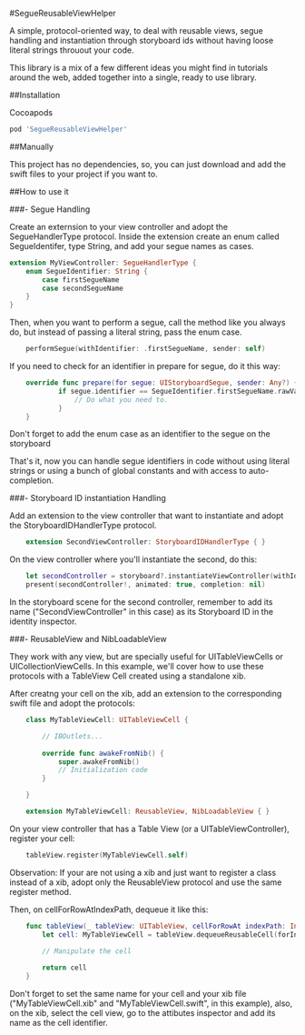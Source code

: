 #SegueReusableViewHelper

A simple, protocol-oriented way, to deal with reusable views, segue handling and instantiation through storyboard ids without having loose literal strings throuout your code. 

This library is a mix of a few different ideas you might find in tutorials around the web, added together into a single, ready to use library.

##Installation

Cocoapods

```ruby
pod 'SegueReusableViewHelper'
```

##Manually

This project has no dependencies, so, you can just download and add the swift files to your project if you want to.

##How to use it 

###- Segue Handling

Create an externsion to your view controller and adopt the SegueHandlerType protocol. Inside the extension create an enum called SegueIdentifer, type String, and add your segue names as cases.

```swift
extension MyViewController: SegueHandlerType {
    enum SegueIdentifier: String {
        case firstSegueName
        case secondSegueName
    }
}
```

Then, when you want to perform a segue, call the method like you always do, but instead of passing a literal string, pass the enum case.

```swift
    performSegue(withIdentifier: .firstSegueName, sender: self)
```

If you need to check for an identifier in prepare for segue, do it this way: 

```swift
    override func prepare(for segue: UIStoryboardSegue, sender: Any?) {
            if segue.identifier == SegueIdentifier.firstSegueName.rawValue {
                // Do what you need to.
            }
    }
```

Don't forget to add the enum case as an identifier to the segue on the storyboard

That's it, now you can handle segue identifiers in code without using literal strings or using a bunch of global constants and with access to auto-completion.

###- Storyboard ID instantiation Handling

Add an extension to the view controller that want to instantiate and adopt the StoryboardIDHandlerType protocol.

```swift
    extension SecondViewController: StoryboardIDHandlerType { }
```

On the view controller where you'll instantiate the second, do this:

```swift
    let secondController = storyboard?.instantiateViewController(withIdentifier: SecondViewController.storyboardID)
    present(secondController!, animated: true, completion: nil)
```

In the storyboard scene for the second controller, remember to add its name ("SecondViewController" in this case) as its Storyboard ID in the identity inspector.

###- ReusableView and NibLoadableView

They work with any view, but are specially useful for UITableViewCells or UICollectionViewCells. In this example, we'll cover how to use these protocols with a TableView Cell created using a standalone xib.

After creatng your cell on the xib, add an extension to the corresponding swift file and adopt the protocols:

```swift
    class MyTableViewCell: UITableViewCell {

        // IBOutlets...    
        
        override func awakeFromNib() {
            super.awakeFromNib()
            // Initialization code
        }

    }

    extension MyTableViewCell: ReusableView, NibLoadableView { }
```

On your view controller that has a Table View (or a UITableViewController), register your cell:

```swift
    tableView.register(MyTableViewCell.self)
```

Observation: If your are not using a xib and just want to register a class instead of a xib, adopt only the ReusableView protocol and use the same register method.

Then, on cellForRowAtIndexPath, dequeue it like this:

```swift
    func tableView(_ tableView: UITableView, cellForRowAt indexPath: IndexPath) -> UITableViewCell {
        let cell: MyTableViewCell = tableView.dequeueReusableCell(forIndexPath: indexPath)
        
        // Manipulate the cell

        return cell
    }
```

Don't forget to set the same name for your cell and your xib file ("MyTableViewCell.xib" and "MyTableViewCell.swift", in this example), also, on the xib, select the cell view, go to the attibutes inspector and add its name as the cell identifier.

